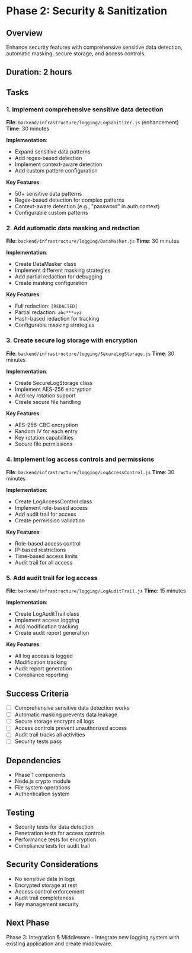# Phase 2: Security & Sanitization

## Overview
Enhance security features with comprehensive sensitive data detection, automatic masking, secure storage, and access controls.

## Duration: 2 hours

## Tasks

### 1. Implement comprehensive sensitive data detection
**File**: `backend/infrastructure/logging/LogSanitizer.js` (enhancement)
**Time**: 30 minutes

**Implementation**:
- Expand sensitive data patterns
- Add regex-based detection
- Implement context-aware detection
- Add custom pattern configuration

**Key Features**:
- 50+ sensitive data patterns
- Regex-based detection for complex patterns
- Context-aware detection (e.g., "password" in auth context)
- Configurable custom patterns

### 2. Add automatic data masking and redaction
**File**: `backend/infrastructure/logging/DataMasker.js`
**Time**: 30 minutes

**Implementation**:
- Create DataMasker class
- Implement different masking strategies
- Add partial redaction for debugging
- Create masking configuration

**Key Features**:
- Full redaction: `[REDACTED]`
- Partial redaction: `abc***xyz`
- Hash-based redaction for tracking
- Configurable masking strategies

### 3. Create secure log storage with encryption
**File**: `backend/infrastructure/logging/SecureLogStorage.js`
**Time**: 30 minutes

**Implementation**:
- Create SecureLogStorage class
- Implement AES-256 encryption
- Add key rotation support
- Create secure file handling

**Key Features**:
- AES-256-CBC encryption
- Random IV for each entry
- Key rotation capabilities
- Secure file permissions

### 4. Implement log access controls and permissions
**File**: `backend/infrastructure/logging/LogAccessControl.js`
**Time**: 30 minutes

**Implementation**:
- Create LogAccessControl class
- Implement role-based access
- Add audit trail for access
- Create permission validation

**Key Features**:
- Role-based access control
- IP-based restrictions
- Time-based access limits
- Audit trail for all access

### 5. Add audit trail for log access
**File**: `backend/infrastructure/logging/LogAuditTrail.js`
**Time**: 15 minutes

**Implementation**:
- Create LogAuditTrail class
- Implement access logging
- Add modification tracking
- Create audit report generation

**Key Features**:
- All log access is logged
- Modification tracking
- Audit report generation
- Compliance reporting

## Success Criteria
- [ ] Comprehensive sensitive data detection works
- [ ] Automatic masking prevents data leakage
- [ ] Secure storage encrypts all logs
- [ ] Access controls prevent unauthorized access
- [ ] Audit trail tracks all activities
- [ ] Security tests pass

## Dependencies
- Phase 1 components
- Node.js crypto module
- File system operations
- Authentication system

## Testing
- Security tests for data detection
- Penetration tests for access controls
- Performance tests for encryption
- Compliance tests for audit trail

## Security Considerations
- No sensitive data in logs
- Encrypted storage at rest
- Access control enforcement
- Audit trail completeness
- Key management security

## Next Phase
Phase 3: Integration & Middleware - Integrate new logging system with existing application and create middleware. 